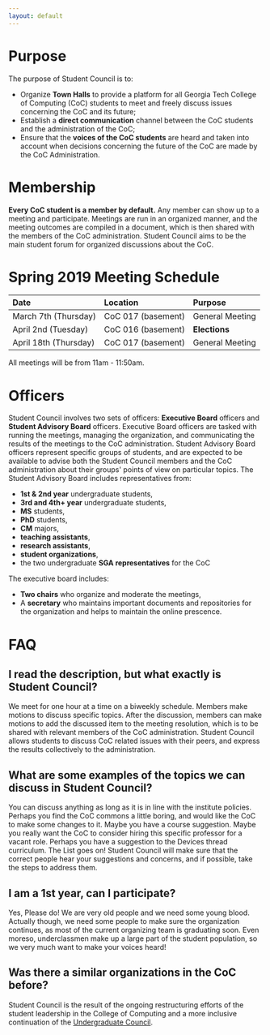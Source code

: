 ```yaml
---
layout: default
---
```

# Purpose
The purpose of Student Council is to:
* Organize **Town Halls** to provide a platform for all Georgia Tech College of Computing (CoC) students to meet and freely discuss issues concerning the CoC and its future;
* Establish a **direct communication** channel between the CoC students and the administration of the CoC;
* Ensure that the **voices of the CoC students** are heard and taken into account when decisions concerning the future of the CoC are made by the CoC Administration.

# Membership
**Every CoC student is a member by default.** Any member can show up to a meeting and participate. Meetings are run in an organized manner, and the meeting outcomes are compiled in a document, which is then shared with the members of the CoC administration. Student Council aims to be the main student forum for organized discussions about the CoC.

# Spring 2019 Meeting Schedule

| Date | Location | Purpose |
|:-----|:---------|:--------|
| March 7th (Thursday) | CoC 017 (basement) | General Meeting |
| April 2nd (Tuesday) | CoC 016 (basement) | **Elections** |
| April 18th (Thursday) | CoC 017 (basement) | General Meeting |

All meetings will be from 11am - 11:50am.

# Officers
Student Council involves two sets of officers: **Executive Board** officers and **Student Advisory Board** officers. Executive Board officers are tasked with running the meetings, managing the organization, and communicating the results of the meetings to the CoC administration. Student Advisory Board officers represent specific groups of students, and are expected to be available to advise both the Student Council members and the CoC administration about their groups' points of view on particular topics. The Student Advisory Board includes representatives from:

* **1st & 2nd year** undergraduate students,
* **3rd and 4th+ year** undergraduate students,
* **MS** students,
* **PhD** students,
* **CM** majors,
* **teaching assistants**,
* **research assistants**,
* **student organizations**,
* the two undergraduate **SGA representatives** for the CoC

The executive board includes:

* **Two chairs** who organize and moderate the meetings,
* A **secretary** who maintains important documents and repositories for the organization and helps to maintain the online prescence.

# FAQ

## I read the description, but what exactly is Student Council?

We meet for one hour at a time on a biweekly schedule. Members make motions to discuss specific topics. After the discussion, members can make motions to add the discussed item to the meeting resolution, which is to be shared with relevant members of the CoC administration. Student Council allows students to discuss CoC related issues with their peers, and express the results collectively to the administration.

## What are some examples of the topics we can discuss in Student Council?

You can discuss anything as long as it is in line with the institute policies. Perhaps you find the CoC commons a little boring, and would like the CoC to make some changes to it. Maybe you have a course suggestion. Maybe you really want the CoC to consider hiring this specific professor for a vacant role. Perhaps you have a suggestion to the Devices thread curriculum. The List goes on! Student Council will make sure that the correct people hear your suggestions and concerns, and if possible, take the steps to address them.

## I am a 1st year, can I participate?

Yes, Please do! We are very old people and we need some young blood. Actually though, we need some people to make sure the organization continues, as most of the current organizing team is graduating soon. Even moreso, underclassmen make up a large part of the student population, so we very much want to make your voices heard!

## Was there a similar organizations in the CoC before?
Student Council is the result of the ongoing restructuring efforts of the student leadership in the College of Computing and a more inclusive continuation of the <a href="https://ucouncil.github.io/">Undergraduate Council</a>.
